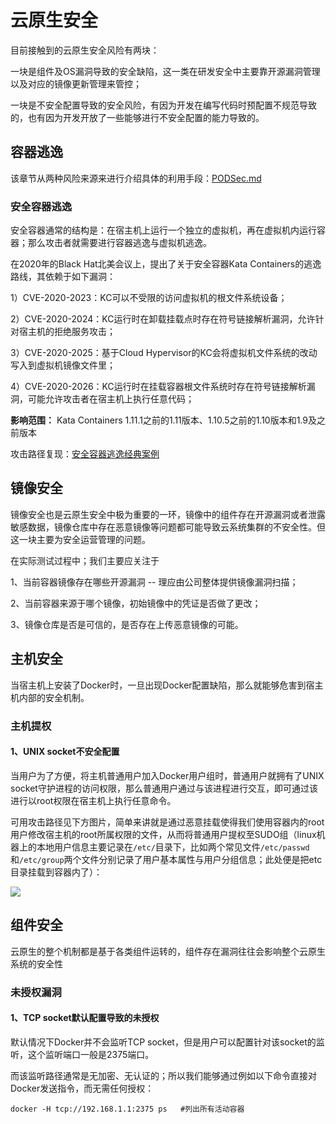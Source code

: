 # 云原生安全

目前接触到的云原生安全风险有两块：

一块是组件及OS漏洞导致的安全缺陷，这一类在研发安全中主要靠开源漏洞管理以及对应的镜像更新管理来管控；

一块是不安全配置导致的安全风险，有因为开发在编写代码时预配置不规范导致的，也有因为开发开放了一些能够进行不安全配置的能力导致的。

## 容器逃逸

该章节从两种风险来源来进行介绍具体的利用手段：[PODSec.md](PODSec.md)

### 安全容器逃逸

安全容器通常的结构是：在宿主机上运行一个独立的虚拟机，再在虚拟机内运行容器；那么攻击者就需要进行容器逃逸与虚拟机逃逸。

在2020年的Black Hat北美会议上，提出了关于安全容器Kata Containers的逃逸路线，其依赖于如下漏洞：

1）CVE-2020-2023：KC可以不受限的访问虚拟机的根文件系统设备；

2）CVE-2020-2024：KC运行时在卸载挂载点时存在符号链接解析漏洞，允许针对宿主机的拒绝服务攻击；

3）CVE-2020-2025：基于Cloud Hypervisor的KC会将虚拟机文件系统的改动写入到虚拟机镜像文件里；

4）CVE-2020-2026：KC运行时在挂载容器根文件系统时存在符号链接解析漏洞，可能允许攻击者在宿主机上执行任意代码；

**影响范围：** Kata Containers 1.11.1之前的1.11版本、1.10.5之前的1.10版本和1.9及之前版本

攻击路径复现：[安全容器逃逸经典案例](KCSec.md)

## 镜像安全

镜像安全也是云原生安全中极为重要的一环，镜像中的组件存在开源漏洞或者泄露敏感数据，镜像仓库中存在恶意镜像等问题都可能导致云系统集群的不安全性。但这一块主要为安全运营管理的问题。

在实际测试过程中；我们主要应关注于

1、当前容器镜像存在哪些开源漏洞 -- 理应由公司整体提供镜像漏洞扫描；

2、当前容器来源于哪个镜像，初始镜像中的凭证是否做了更改；

3、镜像仓库是否是可信的，是否存在上传恶意镜像的可能。

## 主机安全

当宿主机上安装了Docker时，一旦出现Docker配置缺陷，那么就能够危害到宿主机内部的安全机制。

### 主机提权

#### 1、UNIX socket不安全配置

当用户为了方便，将主机普通用户加入Docker用户组时，普通用户就拥有了UNIX socket守护进程的访问权限，那么普通用户通过与该进程进行交互，即可通过该进行以root权限在宿主机上执行任意命令。

可用攻击路径见下方图片，简单来讲就是通过恶意挂载使得我们使用容器内的root用户修改宿主机的root所属权限的文件，从而将普通用户提权至SUDO组（linux机器上的本地用户信息主要记录在`/etc/`目录下，比如两个常见文件`/etc/passwd`和`/etc/group`两个文件分别记录了用户基本属性与用户分组信息；此处便是把etc目录挂载到容器内了）：

![](G:\ired.team\Notes\img\294874.jpg)

## 组件安全

云原生的整个机制都是基于各类组件运转的，组件存在漏洞往往会影响整个云原生系统的安全性

### 未授权漏洞

#### 1、TCP socket默认配置导致的未授权

默认情况下Docker并不会监听TCP socket，但是用户可以配置针对该socket的监听，这个监听端口一般是2375端口。

而该监听路径通常是无加密、无认证的；所以我们能够通过例如以下命令直接对Docker发送指令，而无需任何授权：

```
docker -H tcp://192.168.1.1:2375 ps   #列出所有活动容器
```

